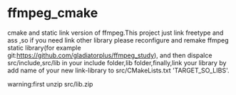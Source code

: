 # ffmpeg_cmake
cmake and static link  version of ffmpeg.This project just link freetype and ass ,so if you need link other library please reconfigure and remake ffmpeg static library(for example git:https://github.com/gladiatorplus/ffmpeg_study), and then dispalce src/include,src/lib in your include folder,lib folder,finally,link your library by add name of your new link-library to src/CMakeLists.txt 'TARGET_SO_LIBS'. 

warning:first unzip src/lib.zip 


